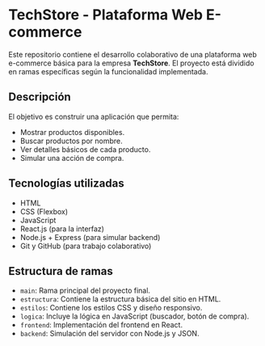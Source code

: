 # TechStore - Plataforma Web E-commerce

Este repositorio contiene el desarrollo colaborativo de una plataforma web e-commerce básica para la empresa  **TechStore**. El proyecto está dividido en ramas específicas según la funcionalidad implementada.

##  Descripción

El objetivo es construir una aplicación que permita:

- Mostrar productos disponibles.
- Buscar productos por nombre.
- Ver detalles básicos de cada producto.
- Simular una acción de compra.

## Tecnologías utilizadas

- HTML
- CSS (Flexbox)
- JavaScript
- React.js (para la interfaz)
- Node.js + Express (para simular backend)
- Git y GitHub (para trabajo colaborativo)

##  Estructura de ramas

- `main`: Rama principal del proyecto final.
- `estructura`: Contiene la estructura básica del sitio en HTML.
- `estilos`: Contiene los estilos CSS y diseño responsivo.
- `logica`: Incluye la lógica en JavaScript (buscador, botón de compra).
- `frontend`: Implementación del frontend en React.
- `backend`: Simulación del servidor con Node.js y JSON.


  

